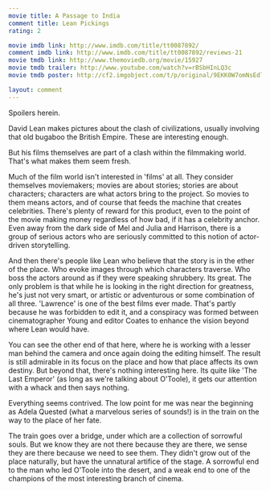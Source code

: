 ```yaml
---
movie title: A Passage to India
comment title: Lean Pickings
rating: 2

movie imdb link: http://www.imdb.com/title/tt0087892/
comment imdb link: http://www.imdb.com/title/tt0087892/reviews-21
movie tmdb link: http://www.themoviedb.org/movie/15927
movie tmdb trailer: http://www.youtube.com/watch?v=rBSbHInLQ3c
movie tmdb poster: http://cf2.imgobject.com/t/p/original/9EKK0W7omNsEdlB8llnfBgITo5i.jpg

layout: comment
---
```


Spoilers herein.

David Lean makes pictures about the clash of civilizations, usually involving that old  bugaboo the British Empire. These are interesting enough.

But his films themselves are part of a clash within the filmmaking world. That's what  makes them seem fresh.

Much of the film world isn't interested in 'films' at all. They consider themselves  moviemakers; movies are about stories; stories are about characters; characters are what  actors bring to the project. So movies to them means actors, and of course that feeds the  machine that creates celebrities. There's plenty of reward for this product, even to the  point of the movie making money regardless of how bad, if it has a celebrity anchor.  Even away from the dark side of Mel and Julia and Harrison, there is a group of serious  actors who are seriously committed to this notion of actor-driven storytelling.

And then there's people like Lean who believe that the story is in the ether of the place.  Who evoke images through which characters traverse. Who boss the actors around as if  they were speaking shrubbery. Its great. The only problem is that while he is looking in  the right direction for greatness, he's just not very smart, or artistic or adventurous or  some combination of all three. 'Lawrence' is one of the best films ever made. That's  partly because he was forbidden to edit it, and a conspiracy was formed between  cinematographer Young and editor Coates to enhance the vision beyond where Lean  would have.

You can see the other end of that here, where he is working with a lesser man behind the  camera and once again doing the editing himself. The result is still admirable in its focus  on the place and how that place affects its own destiny. But beyond that, there's nothing  interesting here. Its quite like 'The Last Emperor' (as long as we're talking about  O'Toole), it gets our attention with a whack and then says nothing.

Everything seems contrived. The low point for me was near the beginning as Adela  Quested (what a marvelous series of sounds!) is in the train on the way to the place of  her fate.

The train goes over a bridge, under which are a collection of sorrowful souls. But we  know they are not there because they are there, we sense they are there because we  need to see them. They didn't grow out of the place naturally, but have the unnatural  artifice of the stage. A sorrowful end to the man who led O'Toole into the desert, and a  weak end to one of the champions of the most interesting branch of cinema.